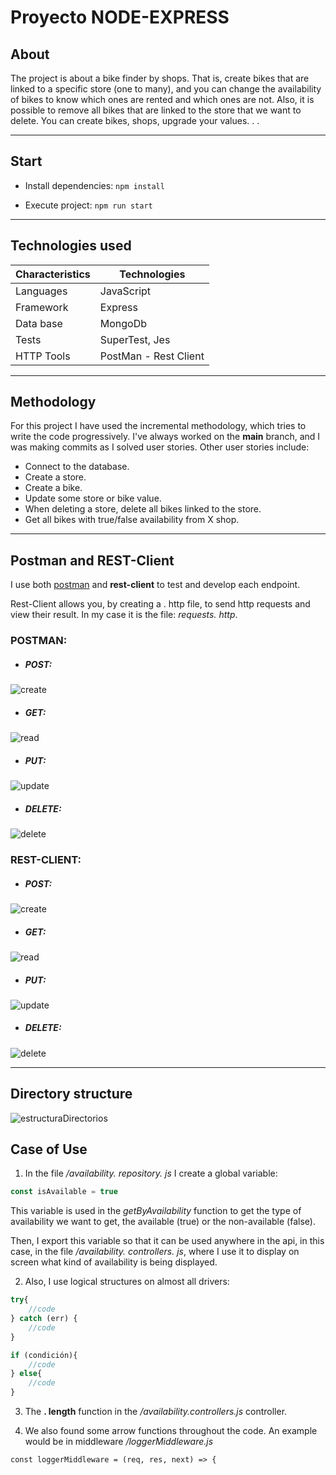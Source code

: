# **Proyecto NODE-EXPRESS**

## **About**

The project is about a bike finder by shops. That is, create bikes that are linked to a specific store (one to many), and you can change the availability of bikes to know which ones are rented and which ones are not. Also, it is possible to remove all bikes that are linked to the store that we want to delete. You can create bikes, shops, upgrade your values. . .



-------
## **Start**
- Install dependencies: `npm install`

- Execute project: `npm run start`

-------

## **Technologies used**

| Characteristics    | Technologies     |
| ------------------ | ---------------- |
| Languages          | JavaScript       |
| Framework          | Express          |
| Data base      | MongoDb          |
| Tests              | SuperTest, Jes   |
| HTTP Tools         | PostMan - Rest Client|

--------------

## **Methodology**
For this project I have used the incremental methodology, which tries to write the code progressively. I've always worked on the **main** branch, and I was making commits as I solved user stories. Other user stories include:

- Connect to the database.
- Create a store.
- Create a bike.
- Update some store or bike value.
- When deleting a store, delete all bikes linked to the store.
- Get all bikes with true/false availability from X shop.

----------

## **Postman and REST-Client**
I use both [postman](https://www.postman.com/downloads/) and **rest-client** to test and develop each endpoint.

Rest-Client allows you, by creating a . http file, to send http requests and view their result. In my case it is the file: *requests. http*.


### POSTMAN:

 - ##### **POST**:
 ![create](/storage/imgs/createPostman.png)

  - ##### **GET**:
 ![read](/storage/imgs/readPostman.png)

  - ##### **PUT**:
 ![update](/storage/imgs/updatePostman.png)

  - ##### **DELETE**:
 ![delete](/storage/imgs/deletePostman.png)


### REST-CLIENT:

 - ##### **POST**:
 ![create](/storage/imgs/createREST.png)

  - ##### **GET**:
 ![read](/storage/imgs/readRest.png)

  - ##### **PUT**:
 ![update](/storage/imgs/updateRest.png)

  - ##### **DELETE**:
 ![delete](/storage/imgs/deleteRest.png)

--------------

## **Directory structure**
 ![estructuraDirectorios](/storage/imgs/estructuraDirectorios.png)


## **Case of Use**
1. In the file */availability. repository. js* I create a global variable:
```js
const isAvailable = true
```

This variable is used in the *getByAvailability* function to get the type of availability we want to get, the available (true) or the non-available (false).

Then, I export this variable so that it can be used anywhere in the api, in this case, in the file */availability. controllers. js*, where I use it to display on screen what kind of availability is being displayed.

2. Also, I use logical structures on almost all drivers:
```js
try{
    //code
} catch (err) {
    //code
}
```

```js
if (condición){
    //code
} else{
    //code
}
```

3. The **. length** function in the */availability.controllers.js* controller.

4. We also found some arrow functions throughout the code. An example would be in middleware */loggerMiddleware.js*
```
const loggerMiddleware = (req, res, next) => {
```
